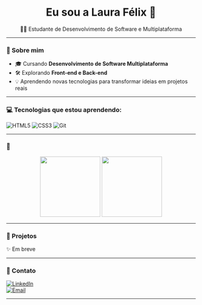 <h1 align="center">Eu sou a Laura Félix 🌸</h1>
<p align="center">
  👩‍💻 Estudante de Desenvolvimento de Software e Multiplataforma <br/>
</p>

---

### 🌷 Sobre mim

- 🎓 Cursando **Desenvolvimento de Software Multiplataforma**  
- 🛠️ Explorando **Front-end e Back-end**
- 💡 Aprendendo novas tecnologias para transformar ideias em projetos reais  

---

### 💻 Tecnologias que estou aprendendo:

![HTML5](https://img.shields.io/badge/-HTML5-FE7A16?style=flat-square&logo=html5&logoColor=white)
![CSS3](https://img.shields.io/badge/-CSS3-1572B6?style=flat-square&logo=css3)
![Git](https://img.shields.io/badge/-Git-F05032?style=flat-square&logo=git&logoColor=white)

---

### 🌸 

<p align="center">
  <img height="160em" src="https://github-readme-stats.vercel.app/api?username=laurafelix&show_icons=true&theme=tokyonight&hide_border=false&count_private=true" />
  <img height="160em" src="https://github-readme-stats.vercel.app/api/top-langs/?username=laurafelix&layout=compact&theme=tokyonight&hide_border=false"/>
</p>

---

### 💖 Projetos 

✨ Em breve 

---

### 🌈 Contato

[![LinkedIn](https://img.shields.io/badge/-LinkedIn-%230077B5?style=flat-square&logo=linkedin&logoColor=white)](https://linkedin.com/in/laura-f-382985351?)  
[![Email](https://img.shields.io/badge/-Email-c14438?style=flat-square&logo=gmail&logoColor=white)](mailto:lauriinha686@gmail.com)

---



<!--
**lauraflx/lauraflx** is a ✨ _special_ ✨ repository because its `README.md` (this file) appears on your GitHub profile.

Here are some ideas to get you started:

- 🔭 I’m currently working on ...
- 🌱 I’m currently learning ...
- 👯 I’m looking to collaborate on ...
- 🤔 I’m looking for help with ...
- 💬 Ask me about ...
- 📫 How to reach me: ...
- 😄 Pronouns: ...
- ⚡ Fun fact: ...
-->
